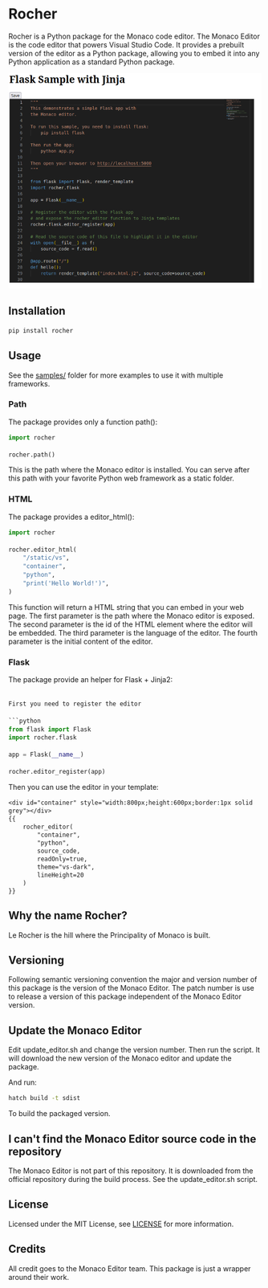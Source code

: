 # Rocher

Rocher is a Python package for the Monaco code editor. The Monaco Editor is the code editor that powers Visual Studio Code. It provides a prebuilt version of the editor as a Python package, allowing you to embed it into any Python application as a standard Python package.

![Screenshot](screenshot.png)

## Installation

```bash
pip install rocher
```

## Usage

See the [samples/](Samples) folder for more examples to use it with multiple frameworks.

### Path

The package provides only a function path():
    
```python   
import rocher

rocher.path()
```

This is the path where the Monaco editor is installed. You can serve after this path with your favorite Python web framework as a static folder.

### HTML

The package provides a editor_html():

```python
import rocher

rocher.editor_html(
    "/static/vs",
    "container",
    "python",
    "print('Hello World!')",
)
```

This function will return a HTML string that you can embed in your web page. The first parameter is the path where the Monaco editor is exposed. The second parameter is the id of the HTML element where the editor will be embedded. The third parameter is the language of the editor. The fourth parameter is the initial content of the editor.

### Flask

The package provide an helper for Flask + Jinja2:

```python

First you need to register the editor

```python
from flask import Flask
import rocher.flask

app = Flask(__name__)

rocher.editor_register(app)
```
    
Then you can use the editor in your template:
    
```django
<div id="container" style="width:800px;height:600px;border:1px solid grey"></div>
{{
    rocher_editor(
        "container",
        "python",
        source_code,
        readOnly=true,
        theme="vs-dark",
        lineHeight=20
    )
}}
```

## Why the name Rocher?

Le Rocher is the hill where the Principality of Monaco is built. 

## Versioning

Following semantic versioning convention the major and version number of this package is the version of the Monaco Editor. The patch number is use to release a version of this package independent of the Monaco Editor version.

## Update the Monaco Editor

Edit update_editor.sh and change the version number. Then run the script. It will download the new version of the Monaco editor and update the package.

And run:    
```bash
hatch build -t sdist 
```
To build the packaged version.

## I can't find the Monaco Editor source code in the repository

The Monaco Editor is not part of this repository. It is downloaded from the official repository during the build process. See the update_editor.sh script.


## License

Licensed under the MIT License, see [LICENSE](LICENSE) for more information.

## Credits

All credit goes to the Monaco Editor team. This package is just a wrapper around their work.